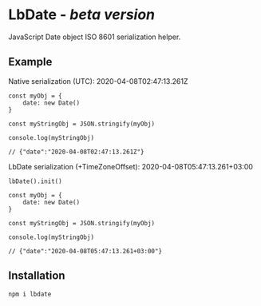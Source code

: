 # LbDate - _beta version_

JavaScript Date object ISO 8601 serialization helper.

## Example

Native serialization (UTC): 2020-04-08T02:47:13.261Z

    const myObj = {
        date: new Date()
    }

    const myStringObj = JSON.stringify(myObj)

    console.log(myStringObj)

    // {"date":"2020-04-08T02:47:13.261Z"}

LbDate serialization (+TimeZoneOffset): 2020-04-08T05:47:13.261+03:00

    lbDate().init()

    const myObj = {
        date: new Date()
    }

    const myStringObj = JSON.stringify(myObj)

    console.log(myStringObj)

    // {"date":"2020-04-08T05:47:13.261+03:00"}

## Installation

    npm i lbdate

